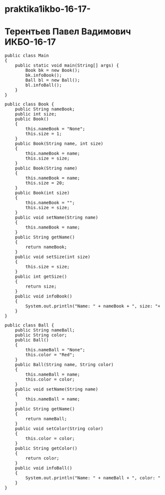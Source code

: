 # praktika1ikbo-16-17-
# Терентьев Павел Вадимович ИКБО-16-17

<pre>
public class Main
{
	public static void main(String[] args) {
		Book bk = new Book();
		bk.infoBook();
		Ball bl = new Ball();
		bl.infoBall();
	}
}
</pre>

<pre>
public class Book {
    public String nameBook;
    public int size;
    public Book()
    {
        this.nameBook = "None";
        this.size = 1;
    }
    public Book(String name, int size)
    {
        this.nameBook = name;
        this.size = size;
    }
    public Book(String name)
    {
        this.nameBook = name;
        this.size = 20;
    }
    public Book(int size)
    {
        this.nameBook = "";
        this.size = size;
    }
    public void setName(String name)
    {
        this.nameBook = name;
    }
    public String getName()
    {
        return nameBook;
    }
    public void setSize(int size)
    {
        this.size = size;
    }
    public int getSize()
    {
        return size;
    }
    public void infoBook()
    {
        System.out.println("Name: " + nameBook + ", size: "+size);
    }
}
</pre>

<pre>
public class Ball {
    public String nameBall;
    public String color;
    public Ball()
    {
        this.nameBall = "None";
        this.color = "Red";
    }
    public Ball(String name, String color)
    {
        this.nameBall = name;
        this.color = color;
    }
    public void setName(String name)
    {
        this.nameBall = name;
    }
    public String getName()
    {
        return nameBall;
    }
    public void setColor(String color)
    {
        this.color = color;
    }
    public String getColor()
    {
        return color;
    }
    public void infoBall()
    {
        System.out.println("Name: " + nameBall + ", color: " + color);
    }
}
</pre>
